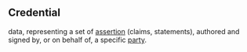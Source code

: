 ## Credential

data, representing a set of <a href="https://essif-lab.github.io/framework/docs/terms/assertion" hovertext="Assertion: a declaration/statement, made by a specific Party, that something is the case.">assertion</a> (claims, statements), authored and signed by, or on behalf of, a specific <a href="https://essif-lab.github.io/framework/docs/terms/party" hovertext="Party: an Entity that sets its Objectives, maintains its Knowledge, and uses that Knowledge to pursue its Objectives in an autonomous (sovereign) manner. Humans and Organizations are the typical examples.">party</a>.

